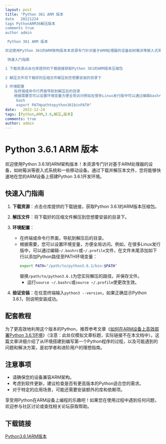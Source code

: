 ```yaml
---
layout: post
title: "Python 361 ARM 版本
date   20221224
tags PythonARM36解压版本
comments true
author admin

 Python 361 ARM 版本

欢迎使用Python 361的ARM架构版本本资源专门针对基于ARM处理器的设备如树莓派等嵌入式系统和一些移动设备通过下载并解压本文件您将能够快速地在您的ARM设备上搭建Python 361开发环境

 快速入门指南

1 下载资源点击仓库提供的下载链接获取Python 361的ARM版本压缩包
   
2 解压文件将下载好的压缩文件解压到您想要安装的目录下

3 环境配置
    在终端或命令行界面导航到解压后的目录
    根据需要您可以设置环境变量方便全局访问例如在很多Linux发行版中可以通过编辑bashrc或profile文件在文件末尾添加如下行以添加Python路径至PATH环境变量
     bash
     export PATHpathtopython361binPATH"
date:   2022-12-24
tags: [Python,ARM,3.6,解压,版本]
comments: true
author: admin
---
```

# Python 3.6.1 ARM 版本

欢迎使用Python 3.6.1的ARM架构版本！本资源专门针对基于ARM处理器的设备，如树莓派等嵌入式系统和一些移动设备。通过下载并解压本文件，您将能够快速地在您的ARM设备上搭建Python 3.6.1开发环境。

## 快速入门指南

1. **下载资源**：点击仓库提供的下载链接，获取Python 3.6.1的ARM版本压缩包。
   
2. **解压文件**：将下载好的压缩文件解压到您想要安装的目录下。

3. **环境配置**：
   - 在终端或命令行界面，导航到解压后的目录。
   - 根据需要，您可以设置环境变量，方便全局访问。例如，在很多Linux发行版中，可以通过编辑`~/.bashrc`或`~/.profile`文件，在文件末尾添加如下行以添加Python路径至PATH环境变量：
     ```bash
     export PATH="/path/to/python3.6.1/bin:$PATH"
     ```
     替换`/path/to/python3.6.1`为您实际解压的路径，并保存文件。
     - 运行`source ~/.bashrc`或`source ~/.profile`使更改生效。

4. **验证安装**：在任意终端输入`python3 --version`，如果正确显示Python 3.6.1，则说明安装成功。

## 配套教程

为了更高效地利用这个版本的Python，推荐参考文章《[如何在ARM设备上高效部署Python 3.6.1环境](https://blog.csdn.net/lieam/article/details/130811246?spm=1001.2014.3001.5502)》（注意：此处仅模拟文章标题，实际链接不在本文档中）。这篇文章详细介绍了从环境搭建到编写第一个Python程序的过程，以及可能遇到的问题和解决方案，是初学者和进阶用户的理想指南。

## 注意事项

- 请确保您的设备兼容ARM架构。
- 考虑到软件更新，建议检查是否有更高版本的Python适合您的需求。
- 对于特定的应用场景，可能还需要安装额外的库和依赖项。

享受用Python在ARM设备上编程的乐趣吧！如果您在使用过程中遇到任何问题，欢迎参与社区讨论或查找相关论坛获取帮助。

## 下载链接

[Python3.6.1ARM版本](https://pan.quark.cn/s/367b7825b317)